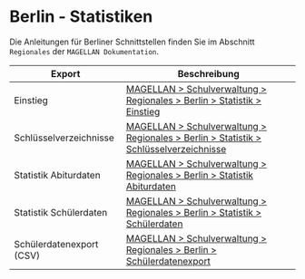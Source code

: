 # Berlin - Statistiken

Die Anleitungen für Berliner Schnittstellen finden Sie im Abschnitt `Regionales` der `MAGELLAN Dokumentation`.

Export|Beschreibung
--|--
Einstieg | [MAGELLAN > Schulverwaltung > Regionales > Berlin > Statistik > Einstieg](https://doc.ls.stueber.de/berlin/01.stat.einstieg/)
Schlüsselverzeichnisse | [MAGELLAN > Schulverwaltung > Regionales > Berlin > Statistik > Schlüsselverzeichnisse](https://doc.ls.stueber.de/berlin/02.schluesselverzeichnisse/)
Statistik Abiturdaten | [MAGELLAN > Schulverwaltung > Regionales > Berlin > Statistik Abiturdaten](https://doc.ls.stueber.de/berlin/03.stat.abidaten/)
Statistik Schülerdaten| [MAGELLAN > Schulverwaltung > Regionales > Berlin > Statistik > Schülerdaten](https://doc.ls.stueber.de/berlin/04.stat.schuelerdaten/)
Schülerdatenexport (CSV) | [MAGELLAN > Schulverwaltung > Regionales > Berlin > Schülerdatenexport](https://doc.magellan.stueber.de/schulverwaltung/regionales/berlin/05.schuelerdatencsv.md/)